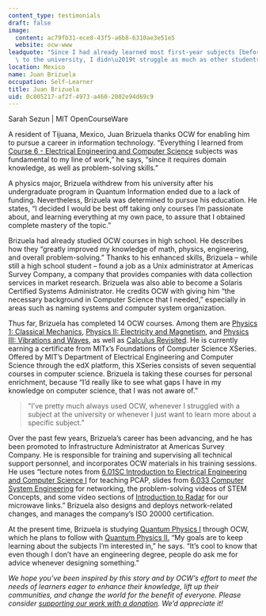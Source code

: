 ```yaml
---
content_type: testimonials
draft: false
image:
  content: ac79fb31-ece8-43f5-a6b8-6310ae3e51e5
  website: ocw-www
leadquote: "Since I had already learned most first-year subjects [before] I applied\
  \ to the university, I didn\u2019t struggle as much as other students\u2026"
location: Mexico
name: Juan Brizuela
occupation: Self-Learner
title: Juan Brizuela
uid: 0c805217-af2f-4973-a460-2002e94d69c9
---
```

Sarah Sezun | MIT OpenCourseWare

A resident of Tijuana, Mexico, Juan Brizuela thanks OCW for enabling him to pursue a career in information technology. “Everything I learned from [Course 6 - Electrical Engineering and Computer Science](https://ocwnext.odl.mit.edu/search/?d=Electrical%20Engineering%20and%20Computer%20Science&s=department_course_numbers.sort_coursenum) subjects was fundamental to my line of work,” he says, “since it requires domain knowledge, as well as problem-solving skills.”

A physics major, Brizuela withdrew from his university after his undergraduate program in Quantum Information ended due to a lack of funding. Nevertheless, Brizuela was determined to pursue his education. He states, “I decided I would be best off taking only courses I’m passionate about, and learning everything at my own pace, to assure that I obtained complete mastery of the topic.”

Brizuela had already studied OCW courses in high school. He describes how they “greatly improved my knowledge of math, physics, engineering, and overall problem-solving.” Thanks to his enhanced skills, Brizuela – while still a high school student – found a job as a Unix administrator at Americas Survey Company, a company that provides companies with data collection services in market research. Brizuela was also able to become a Solaris Certified Systems Administrator. He credits OCW with giving him “the necessary background in Computer Science that I needed,” especially in areas such as naming systems and computer system organization.

Thus far, Brizuela has completed 14 OCW courses. Among them are [Physics 1: Classical Mechanics](https://ocwnext.odl.mit.edu/courses/8-01sc-classical-mechanics-fall-2016/), [Physics II: Electricity and Magnetism](https://ocwnext.odl.mit.edu/courses/8-02-physics-ii-electricity-and-magnetism-spring-2007/), and [Physics III: Vibrations and Waves](https://ocwnext.odl.mit.edu/courses/8-03sc-physics-iii-vibrations-and-waves-fall-2016/), as well as [Calculus Revisited](https://ocwnext.odl.mit.edu/courses/res-18-006-calculus-revisited-single-variable-calculus-fall-2010/). He is currently earning a certificate from MITx’s Foundations of Computer Science XSeries. Offered by MIT’s Department of Electrical Engineering and Computer Science through the edX platform, this XSeries consists of seven sequential courses in computer science. Brizuela is taking these courses for personal enrichment, because “I’d really like to see what gaps I have in my knowledge on computer science, that I was not aware of.”

> "I’ve pretty much always used OCW, whenever I struggled with a subject at the university or whenever I just want to learn more about a specific subject.”

Over the past few years, Brizuela’s career has been advancing, and he has been promoted to Infrastructure Administrator at Americas Survey Company. He is responsible for training and supervising all technical support personnel, and incorporates OCW materials in his training sessions. He uses “lecture notes from [6.01SC Introduction to Electrical Engineering and Computer Science I](https://ocwnext.odl.mit.edu/courses/6-01sc-introduction-to-electrical-engineering-and-computer-science-i-spring-2011/) for teaching PCAP, slides from [6.033 Computer System Engineering](https://ocwnext.odl.mit.edu/courses/6-033-computer-system-engineering-spring-2018/) for networking, the problem-solving videos of STEM Concepts, and some video sections of [Introduction to Radar](https://ocwnext.odl.mit.edu/courses/res-ll-001-introduction-to-radar-systems-spring-2007/) for our microwave links.” Brizuela also designs and deploys network-related changes, and manages the company’s ISO 20000 certification.

At the present time, Brizuela is studying [Quantum Physics I](https://ocwnext.odl.mit.edu/courses/8-04-quantum-physics-i-spring-2013/) through OCW, which he plans to follow with [Quantum Physics II.](https://ocwnext.odl.mit.edu/courses/8-05-quantum-physics-ii-fall-2013/) “My goals are to keep learning about the subjects I’m interested in,” he says. “It’s cool to know that even though I don’t have an engineering degree, people do ask me for advice whenever designing something.”

  
  
*We hope you’ve been inspired by this story and by OCW’s effort to meet the needs of learners eager to enhance their knowledge, lift up their communities, and change the world for the benefit of everyone. Please consider* [*supporting our work with a donation*](https://giving.mit.edu/give/to/ocw/?utm_source=site&utm_medium=ocwstories&utm_campaign=donate&utm_content=brizuela)*. We’d appreciate it!*